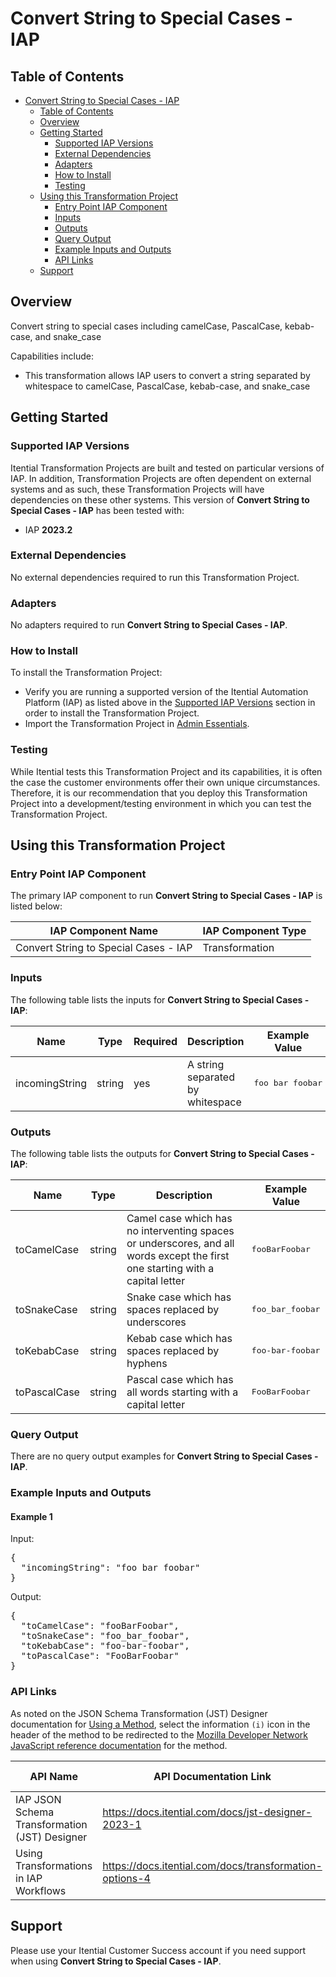# Convert String to Special Cases - IAP

## Table of Contents

- [Convert String to Special Cases - IAP](#convert-string-to-special-cases---iap)
  - [Table of Contents](#table-of-contents)
  - [Overview](#overview)
  - [Getting Started](#getting-started)
    - [Supported IAP Versions](#supported-iap-versions)
    - [External Dependencies](#external-dependencies)
    - [Adapters](#adapters)
    - [How to Install](#how-to-install)
    - [Testing](#testing)
  - [Using this Transformation Project](#using-this-transformation-project)
    - [Entry Point IAP Component](#entry-point-iap-component)
    - [Inputs](#inputs)
    - [Outputs](#outputs)
    - [Query Output](#query-output)
    - [Example Inputs and Outputs](#example-inputs-and-outputs)
    - [API Links](#api-links)
  - [Support](#support)

## Overview

Convert string to special cases including camelCase, PascalCase, kebab-case, and snake_case

Capabilities include:
- This transformation allows IAP users to convert a string separated by whitespace to camelCase, PascalCase, kebab-case, and snake_case





## Getting Started

### Supported IAP Versions

Itential Transformation Projects are built and tested on particular versions of IAP. In addition, Transformation Projects are often dependent on external systems and as such, these Transformation Projects will have dependencies on these other systems. This version of **Convert String to Special Cases - IAP** has been tested with:


- IAP **2023.2**



### External Dependencies

No external dependencies required to run this Transformation Project.




### Adapters

No adapters required to run **Convert String to Special Cases - IAP**.


### How to Install

To install the Transformation Project:

- Verify you are running a supported version of the Itential Automation Platform (IAP) as listed above in the [Supported IAP Versions](#supported-iap-versions) section in order to install the Transformation Project.
- Import the Transformation Project in [Admin Essentials](https://docs.itential.com/docs/importing-pre-built-iap).

### Testing

While Itential tests this Transformation Project and its capabilities, it is often the case the customer environments offer their own unique circumstances. Therefore, it is our recommendation that you deploy this Transformation Project into a development/testing environment in which you can test the Transformation Project.

## Using this Transformation Project


### Entry Point IAP Component

The primary IAP component to run **Convert String to Special Cases - IAP** is listed below:

<table>
  <thead>
    <tr>
      <th>IAP Component Name</th>
      <th>IAP Component Type</th>
    </tr>
  </thead>
  <tbody>
      <td>Convert String to Special Cases - IAP</td>
      <td>Transformation</td>
    </tr>
  </tbody>
</table>

### Inputs

The following table lists the inputs for **Convert String to Special Cases - IAP**:

<table>
  <thead>
    <tr>
      <th>Name</th>
      <th>Type</th>
      <th>Required</th>
      <th>Description</th>
      <th>Example Value</th>
    </tr>
  </thead>
  <tbody>
    <tr>
      <td>incomingString</td>
      <td>string</td>
      <td>yes</td>
      <td>A string separated by whitespace</td>
      <td><pre lang="json">foo bar foobar</pre></td>
    </tr>
  </tbody>
</table>



### Outputs

The following table lists the outputs for **Convert String to Special Cases - IAP**:

<table>
  <thead>
    <tr>
      <th>Name</th>
      <th>Type</th>
      <th>Description</th>
      <th>Example Value</th>
    </tr>
  </thead>
  <tbody>
    <tr>
      <td>toCamelCase</td>
      <td>string</td>
      <td>Camel case which has no interventing spaces or underscores, and all words except the first one starting with a capital letter</td>
      <td><pre lang="json">fooBarFoobar</pre></td>
    </tr>    <tr>
      <td>toSnakeCase</td>
      <td>string</td>
      <td>Snake case which has spaces replaced by underscores</td>
      <td><pre lang="json">foo_bar_foobar</pre></td>
    </tr>    <tr>
      <td>toKebabCase</td>
      <td>string</td>
      <td>Kebab case which has spaces replaced by hyphens</td>
      <td><pre lang="json">foo-bar-foobar</pre></td>
    </tr>    <tr>
      <td>toPascalCase</td>
      <td>string</td>
      <td>Pascal case which has all words starting with a capital letter</td>
      <td><pre lang="json">FooBarFoobar</pre></td>
    </tr>
  </tbody>
</table>



### Query Output

There are no query output examples for **Convert String to Special Cases - IAP**.




### Example Inputs and Outputs

  
#### Example 1

    
Input:
<pre>{
  "incomingString": "foo bar foobar"
} </pre>

    
    
Output:
<pre>{
  "toCamelCase": "fooBarFoobar",
  "toSnakeCase": "foo_bar_foobar",
  "toKebabCase": "foo-bar-foobar",
  "toPascalCase": "FooBarFoobar"
} </pre>

    
  


### API Links
As noted on the JSON Schema Transformation (JST) Designer documentation for [Using a Method](https://docs.itential.com/docs/jst-designer-2023-1#using-a-method), select the information `(i)` icon in the header of the method to be redirected to the [Mozilla Developer Network JavaScript reference documentation](https://developer.mozilla.org/en-US/docs/Web/JavaScript/Reference) for the method. 

<table>
  <thead>
    <tr>
      <th>API Name</th>
      <th>API Documentation Link</th>
      <th>API Link Visibility</th>
    </tr>
  </thead>
  <tbody>
    <tr>
      <td>IAP JSON Schema Transformation (JST) Designer</td>
      <td><a href="https://docs.itential.com/docs/jst-designer-2023-1">https://docs.itential.com/docs/jst-designer-2023-1</a></td>
      <td>Public</td>
    </tr>    <tr>
      <td>Using Transformations in IAP Workflows</td>
      <td><a href="https://docs.itential.com/docs/transformation-options-4">https://docs.itential.com/docs/transformation-options-4</a></td>
      <td>Public</td>
    </tr>
  </tbody>
</table>


## Support

Please use your Itential Customer Success account if you need support when using **Convert String to Special Cases - IAP**.